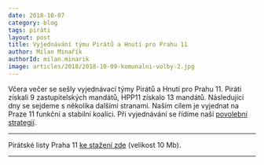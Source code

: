 ```yaml
---
date: 2018-10-07
category: blog
tags: piráti
layout: post
title: Vyjednávání týmu Pirátů a Hnutí pro Prahu 11
author: Milan Minařík
authorId: milan.minarik
image: articles/2018/2018-10-09-komunalni-volby-2.jpg
---
```


Včera večer se sešly vyjednávací týmy Pirátů a Hnutí pro Prahu 11. Piráti získali 9 zastupitelských mandátů, HPP11 získalo 13 mandátů. Následující dny se sejdeme s několika dalšími stranami. Naším cílem je vyjednat na Praze 11 funkční a stabilní koalici. 
Při vyjednávání se řídíme naší <a href="/komunalni-volby-2018/povolebni-strategie/">povolební strategií</a>.

---

Pirátské listy Praha 11 [ke stažení zde](/assets/pdf/2018-07-10-praha-11.pdf) (velikost 10 Mb).

- - -
